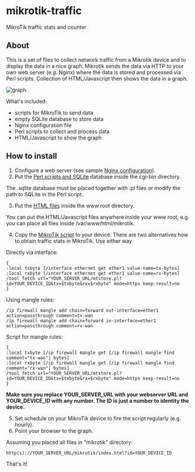 # mikrotik-traffic
MikroTik traffic stats and counter

## About

This is a set of files to collect network traffic from a Mikrotik device and to display the data in a nice graph. Mikrotik sends the data via HTTP to your own web server (e.g. Nginx) where the data is stored and processed via Perl scripts. Collection of HTML/Javascript then shows the data in a graph.

![graph](https://raw.githubusercontent.com/mghaan/mikrotik-traffic/master/mikrotik.png "Sample graph")

What's included:

* scripts for MikroTik to send data
* empty SQLite database to store data
* Nginx configuration file
* Perl scripts to collect and process data
* HTML/Javascript to show the graph

## How to install

1. Configure a web server (see sample [Nginx configuration](https://github.com/mghaan/mikrotik-traffic/blob/master/etc/nginx/nginx.conf)).
2. Put the [Perl scripts and SQLite](https://github.com/mghaan/mikrotik-traffic/tree/master/var/www/cgi-bin) database inside the cgi-bin directory.

The .sqlite database must be placed together with .pl files or modify the path to SQLite in the Perl script.

3. Put the [HTML files](https://github.com/mghaan/mikrotik-traffic/tree/master/var/www/html) inside the www root directory.

You can put the HTML/Javascript files anywhere inside your www root, e.g. you can place all files inside /var/www/html/mikrotik.

4. Copy the [MikroTik script](https://github.com/mghaan/mikrotik-traffic/blob/master/opt/mikrotik.script) to your device. There are two alternatives how to obtain traffic stats in MikroTik. Use either way.

Directly via interface:

    {
    :local txbyte [/interface ethernet get ether1 value-name=tx-bytes]
    :local rxbyte [/interface ethernet get ether1 value-name=rx-bytes]
    /tool fetch url="YOUR_SERVER_URL/mtstore.pl?id=YOUR_DEVICE_ID&tx=$txbyte&rx=$rxbyte" mode=https keep-result=no
    }
	
Using mangle rules:

    /ip firewall mangle add chain=forward out-interface=ether1 action=passthrough comment=tx-wan
    /ip firewall mangle add chain=forward in-interface=ether1 action=passthrough comment=rx-wan
	
Script for mangle rules:

    {
    :local txbyte [/ip firewall mangle get [/ip firewall mangle find comment="tx-wan"] bytes]
    :local rxbyte [/ip firewall mangle get [/ip firewall mangle find comment="rx-wan"] bytes]
    /tool fetch url="YOUR_SERVER_URL/mtstore.pl?id=YOUR_DEVICE_ID&tx=$txbyte&rx=$rxbyte" mode=https keep-result=no
    }
	
**Make sure you replace YOUR_SERVER_URL with your webserver URL and YOUR_DEVICE_ID with any number. The ID is just a number to identity the device.** 

5. Set schedule on your MikroTik device to fire the script regularly (e.g. hourly).
6. Point your browser to the graph.

Assuming you placed all files in "mikrotik" directory:

    http(s)://YOUR_SERVER_URL/mikrotik/index.html?id=YOUR_DEVICE_ID

That's it!